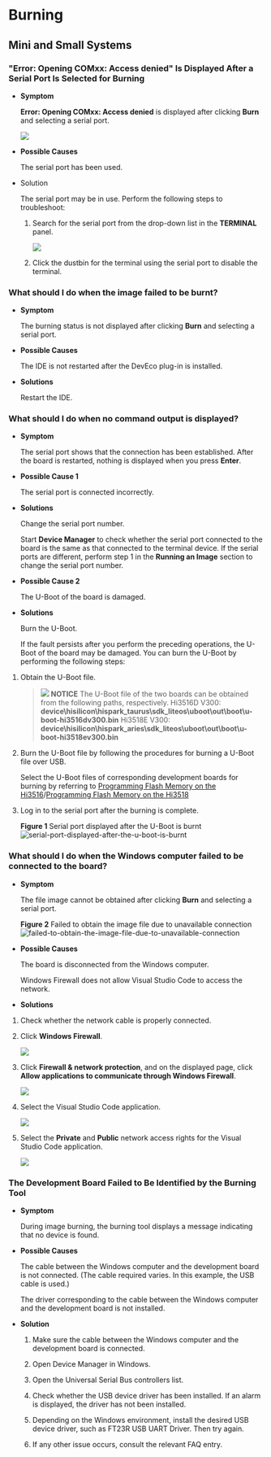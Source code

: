 # Burning<a name="EN-US_TOPIC_0000001170009518"></a>


## Mini and Small Systems<a name="section278314413530"></a>

### "Error: Opening COMxx: Access denied" Is Displayed After a Serial Port Is Selected for Burning<a name="section18988185615914"></a>

-   **Symptom**

    **Error: Opening COMxx: Access denied**  is displayed after clicking  **Burn**  and selecting a serial port.

    ![](figures/failed-to-open-the-serial-port.png)

-   **Possible Causes**

    The serial port has been used.

-   Solution

    The serial port may be in use. Perform the following steps to troubleshoot:

    1.  Search for the serial port from the drop-down list in the  **TERMINAL**  panel.

        ![](figures/terminal-list.png)

    2.  Click the dustbin for the terminal using the serial port to disable the terminal.


### What should I do when the image failed to be burnt?<a name="section1370982513317"></a>

-   **Symptom**

    The burning status is not displayed after clicking  **Burn**  and selecting a serial port.

-   **Possible Causes**

    The IDE is not restarted after the DevEco plug-in is installed.

-   **Solutions**

    Restart the IDE.


### What should I do when no command output is displayed?<a name="section183421944953"></a>

-   **Symptom**

    The serial port shows that the connection has been established. After the board is restarted, nothing is displayed when you press  **Enter**.

-   **Possible Cause 1**

    The serial port is connected incorrectly.

-   **Solutions**

    Change the serial port number.

    Start  **Device Manager**  to check whether the serial port connected to the board is the same as that connected to the terminal device. If the serial ports are different, perform step 1 in the  **Running an Image**  section to change the serial port number.


-   **Possible Cause 2**

    The U-Boot of the board is damaged.

-   **Solutions**

    Burn the U-Boot.

    If the fault persists after you perform the preceding operations, the U-Boot of the board may be damaged. You can burn the U-Boot by performing the following steps:


1.  Obtain the U-Boot file.

    >![](../public_sys-resources/icon-notice.gif) **NOTICE** 
    >The U-Boot file of the two boards can be obtained from the following paths, respectively.
    >Hi3516D V300:  **device\\hisilicon\\hispark\_taurus\\sdk\_liteos\\uboot\\out\\boot\\u-boot-hi3516dv300.bin**
    >Hi3518E V300:  **device\\hisilicon\\hispark\_aries\\sdk\_liteos\\uboot\\out\\boot\\u-boot-hi3518ev300.bin**

2.  Burn the U-Boot file by following the procedures for burning a U-Boot file over USB.

    Select the U-Boot files of corresponding development boards for burning by referring to  [Programming Flash Memory on the Hi3516](../quick-start/quickstart-lite-steps-hi3516-running.md)/[Programming Flash Memory on the Hi3518](../quick-start/quickstart-ide-lite-steps-hi3516-burn.md)

3.  Log in to the serial port after the burning is complete.

    **Figure  1**  Serial port displayed after the U-Boot is burnt<a name="en-us_topic_0000001128470856_en-us_topic_0000001053466255_fig155914681910"></a>  
    ![](figures/serial-port-displayed-after-the-u-boot-is-burnt.png "serial-port-displayed-after-the-u-boot-is-burnt")


### What should I do when the Windows computer failed to be connected to the board?<a name="section1215410450215"></a>

-   **Symptom**

    The file image cannot be obtained after clicking  **Burn**  and selecting a serial port.

    **Figure  2**  Failed to obtain the image file due to unavailable connection<a name="en-us_topic_0000001128470856_fig135261439195819"></a>  
    ![](figures/failed-to-obtain-the-image-file-due-to-unavailable-connection.png "failed-to-obtain-the-image-file-due-to-unavailable-connection")

-   **Possible Causes**

    The board is disconnected from the Windows computer.

    Windows Firewall does not allow Visual Studio Code to access the network.

-   **Solutions**

1.  Check whether the network cable is properly connected.
2.  Click  **Windows Firewall**.

    ![](figures/hi3516-network-and-firewall-setting.png)

3.  Click  **Firewall & network protection**, and on the displayed page, click  **Allow applications to communicate through Windows Firewall**.

    ![](figures/hi3516-firewall-and-network-protection.png)

4.  Select the Visual Studio Code application.

    ![](figures/hi3516-selecting-the-visual-studio-code-application.png)

5.  Select the  **Private**  and  **Public**  network access rights for the Visual Studio Code application.

    ![](figures/hi3516-allowing-the-visual-studio-code-application-to-access-the-network.png)

### The Development Board Failed to Be Identified by the Burning Tool

- **Symptom**

  During image burning, the burning tool displays a message indicating that no device is found.

- **Possible Causes**

  The cable between the Windows computer and the development board is not connected. (The cable required varies. In this example, the USB cable is used.) 

  The driver corresponding to the cable between the Windows computer and the development board is not installed.

- **Solution**

  1. Make sure the cable between the Windows computer and the development board is connected.

  2. Open Device Manager in Windows.

  3. Open the Universal Serial Bus controllers list.

  4. Check whether the USB device driver has been installed. If an alarm is displayed, the driver has not been installed.

  5. Depending on the Windows environment, install the desired USB device driver, such as FT23R USB UART Driver. Then try again.

  6. If any other issue occurs, consult the relevant FAQ entry.